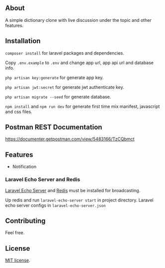 ## About

A simple dictionary clone with live discussion under the topic and other features.

## Installation

`composer install` for laravel packages and dependencies.

Copy `.env.example` to `.env` and change app url, app api url and database info.

`php artisan key:generate` for generate app key.

`php artisan jwt:secret` for generate jwt authenticate key.

`php artisan migrate --seed` for generate database.

`npm install` and `npm run dev` for generate first time mix manifest, javascript and css files.

## Postman REST Documentation

https://documenter.getpostman.com/view/5483166/TzCQbmct

## Features

- Notification

### Laravel Echo Server and Redis

[Laravel Echo Server](https://github.com/tlaverdure/laravel-echo-server) and [Redis](https://github.com/redis/redis) must be installed for broadcasting.

Up redis and run `laravel-echo-server start` in project directory. Laravel echo server configs in `laravel-echo-server.json`

## Contributing

Feel free.

## License

[MIT license](https://opensource.org/licenses/MIT).
